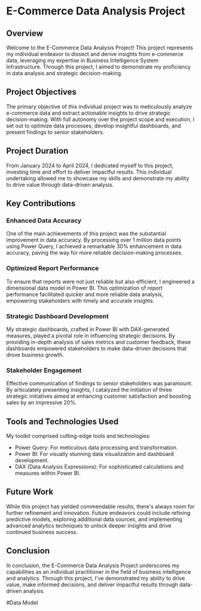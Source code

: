 # E-Commerce Data Analysis Project

## Overview
Welcome to the E-Commerce Data Analysis Project! This project represents my individual endeavor to dissect and derive insights from e-commerce data, leveraging my expertise in Business Intelligence System Infrastructure. Through this project, I aimed to demonstrate my proficiency in data analysis and strategic decision-making.

## Project Objectives
The primary objective of this individual project was to meticulously analyze e-commerce data and extract actionable insights to drive strategic decision-making. With full autonomy over the project scope and execution, I set out to optimize data processes, develop insightful dashboards, and present findings to senior stakeholders.

## Project Duration
From January 2024 to April 2024, I dedicated myself to this project, investing time and effort to deliver impactful results. This individual undertaking allowed me to showcase my skills and demonstrate my ability to drive value through data-driven analysis.

## Key Contributions
### Enhanced Data Accuracy
One of the main achievements of this project was the substantial improvement in data accuracy. By processing over 1 million data points using Power Query, I achieved a remarkable 30% enhancement in data accuracy, paving the way for more reliable decision-making processes.

### Optimized Report Performance
To ensure that reports were not just reliable but also efficient, I engineered a dimensional data model in Power BI. This optimization of report performance facilitated quicker and more reliable data analysis, empowering stakeholders with timely and accurate insights.

### Strategic Dashboard Development
My strategic dashboards, crafted in Power BI with DAX-generated measures, played a pivotal role in influencing strategic decisions. By providing in-depth analysis of sales metrics and customer feedback, these dashboards empowered stakeholders to make data-driven decisions that drove business growth.

### Stakeholder Engagement
Effective communication of findings to senior stakeholders was paramount. By articulately presenting insights, I catalyzed the initiation of three strategic initiatives aimed at enhancing customer satisfaction and boosting sales by an impressive 20%.

## Tools and Technologies Used
My toolkit comprised cutting-edge tools and technologies:
- Power Query: For meticulous data processing and transformation.
- Power BI: For visually stunning data visualization and dashboard development.
- DAX (Data Analysis Expressions): For sophisticated calculations and measures within Power BI.

## Future Work
While this project has yielded commendable results, there's always room for further refinement and innovation. Future endeavors could include refining predictive models, exploring additional data sources, and implementing advanced analytics techniques to unlock deeper insights and drive continued business success.

## Conclusion
In conclusion, the E-Commerce Data Analysis Project underscores my capabilities as an individual practitioner in the field of business intelligence and analytics. Through this project, I've demonstrated my ability to drive value, make informed decisions, and deliver impactful results through data-driven analysis.

#Data Model

